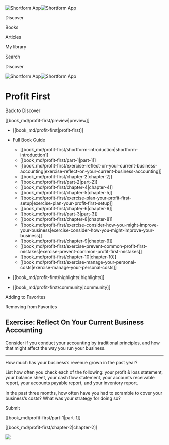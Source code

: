 ![Shortform App](/img/logo.36a2399e.svg)![Shortform App](/img/logo-dark.70c1b072.svg)

Discover

Books

Articles

My library

Search

Discover

![Shortform App](/img/logo.36a2399e.svg)![Shortform App](/img/logo-dark.70c1b072.svg)

# Profit First

Back to Discover

[[book_md/profit-first/preview|preview]]

  * [[book_md/profit-first|profit-first]]
  * Full Book Guide

    * [[book_md/profit-first/shortform-introduction|shortform-introduction]]
    * [[book_md/profit-first/part-1|part-1]]
    * [[book_md/profit-first/exercise-reflect-on-your-current-business-accounting|exercise-reflect-on-your-current-business-accounting]]
    * [[book_md/profit-first/chapter-2|chapter-2]]
    * [[book_md/profit-first/part-2|part-2]]
    * [[book_md/profit-first/chapter-4|chapter-4]]
    * [[book_md/profit-first/chapter-5|chapter-5]]
    * [[book_md/profit-first/exercise-plan-your-profit-first-setup|exercise-plan-your-profit-first-setup]]
    * [[book_md/profit-first/chapter-6|chapter-6]]
    * [[book_md/profit-first/part-3|part-3]]
    * [[book_md/profit-first/chapter-8|chapter-8]]
    * [[book_md/profit-first/exercise-consider-how-you-might-improve-your-business|exercise-consider-how-you-might-improve-your-business]]
    * [[book_md/profit-first/chapter-9|chapter-9]]
    * [[book_md/profit-first/exercise-prevent-common-profit-first-mistakes|exercise-prevent-common-profit-first-mistakes]]
    * [[book_md/profit-first/chapter-10|chapter-10]]
    * [[book_md/profit-first/exercise-manage-your-personal-costs|exercise-manage-your-personal-costs]]
  * [[book_md/profit-first/highlights|highlights]]
  * [[book_md/profit-first/community|community]]



Adding to Favorites 

Removing from Favorites 

## Exercise: Reflect On Your Current Business Accounting

Consider if you conduct your accounting by traditional principles, and how that might affect the way you run your business.

* * *

How much has your business’s revenue grown in the past year?

List how often you check each of the following: your profit & loss statement, your balance sheet, your cash flow statement, your accounts receivable report, your accounts payable report, and your inventory report.

In the past three months, how often have you had to scramble to cover your business’s costs? What was your strategy for doing so?

Submit 

[[book_md/profit-first/part-1|part-1]]

[[book_md/profit-first/chapter-2|chapter-2]]

![](https://bat.bing.com/action/0?ti=56018282&Ver=2&mid=e7642c50-55a3-4969-9360-ab2bd80d130a&sid=f30c5e70639211ee87d33f0876d93783&vid=f30c9700639211eeb3a75d830392c94f&vids=0&msclkid=N&pi=0&lg=en-US&sw=800&sh=600&sc=24&nwd=1&tl=Shortform%20%7C%20Book&p=https%3A%2F%2Fwww.shortform.com%2Fapp%2Fbook%2Fprofit-first%2Fexercise-reflect-on-your-current-business-accounting&r=&lt=415&evt=pageLoad&sv=1&rn=245269)
